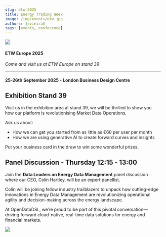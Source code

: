 ```yaml
---
slug: etw-2025
title: Energy Trading Week
image: /img/events/etw.jpg
authors: [rvieira]
tags: [events, conference]
---
```


<div className="row">
  <div className="column">
    <img src="/img/events/ETW_EU.png"/>
  </div>
  <div className="column">
  <h4>ETW Europe 2025</h4>
  <em>Come and visit us at ETW Europe on stand 39</em>
  </div>
</div>

<!--truncate-->

<hr/>

#### 25-26th September 2025 - London Business Design Centre

## Exhibition Stand 39
Visit us in the exhibition area at stand 39, we will be thrilled to show you how our platform is revolutionising Market Data Operations.

Ask us about:
* How we can get you started from as little as €60 per user per month
* How we are using generative AI to create forward curves and insights

Put your business card in the draw to win some wonderful prizes.

## Panel Discussion - Thursday 12:15 - 13:00
Join the **Data Leaders on Energy Data Management** panel discussion where our CEO, Colin Hartley, will be an expert panellist.

Colin will be joining fellow industry trailblazers to unpack how cutting-edge innovations in Energy Data Management are revolutionizing operational agility and decision-making across the energy landscape.

At OpenDataDSL, we’re proud to be part of this pivotal conversation—driving forward cloud-native, real-time data solutions for energy and financial markets.

<a href="https://europe.energytradingweek.com/tickets"><img src="/img/events/ETW-Colin Hartley.jpg" /></a>

